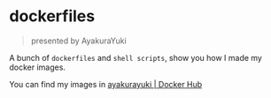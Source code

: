 # dockerfiles

> presented by AyakuraYuki

A bunch of `dockerfiles` and `shell scripts`, show you how I made my docker images.

You can find my images in [ayakurayuki | Docker Hub](https://hub.docker.com/u/ayakurayuki)
